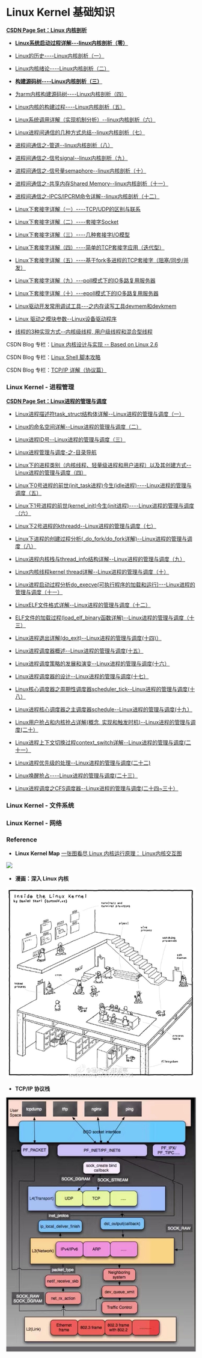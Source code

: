 # Linux Kernel 基础知识

[**CSDN Page Set：Linux 内核剖析**](http://blog.csdn.net/gatieme/article/category/6190201)

* **[Linux系统启动过程详解---linux内核剖析（零）](http://blog.csdn.net/gatieme/article/details/50914250)**

* [Linux的历史----Linux内核剖析（一）](http://blog.csdn.net/gatieme/article/details/44956431)

* [Linux内核绪论----Linux内核剖析（二）](http://blog.csdn.net/gatieme/article/details/44958879)

* **[构建源码树----Linux内核剖析（三）](http://blog.csdn.net/gatieme/article/details/44961475)**

* [为arm内核构建源码树----Linux内核剖析（四）](http://blog.csdn.net/gatieme/article/details/48846997)

* [Linux内核的构建过程----Linux内核剖析（五）](http://blog.csdn.net/gatieme/article/details/48918399)


* [Linux系统调用详解（实现机制分析）--linux内核剖析（六）](http://blog.csdn.net/gatieme/article/details/50779184)

* [Linux进程间通信的几种方式总结--linux内核剖析（七）](http://blog.csdn.net/gatieme/article/details/50908749)


* [进程间通信之-管道--linux内核剖析（八）](http://blog.csdn.net/gatieme/article/details/50909399)

* [进程间通信之-信号signal--linux内核剖析（九）](http://blog.csdn.net/gatieme/article/details/50990456)

* [进程间通信之-信号量semaphore--linux内核剖析（十）](http://blog.csdn.net/gatieme/article/details/50994533)

* [进程间通信之-共享内存Shared Memory--linux内核剖析（十一）](http://blog.csdn.net/gatieme/article/details/51005811)

* [进程间通信之-IPCS\/IPCRM命令详解--linux内核剖析（十二）](http://blog.csdn.net/gatieme/article/details/51026554)

* [Linux下套接字详解（一）----TCP\/UDP的区别与联系](http://blog.csdn.net/gatieme/article/details/46240775)

* [Linux下套接字详解（二）----套接字Socket](http://blog.csdn.net/gatieme/article/details/46241975)

* [Linux下套接字详解（三）----几种套接字I\/O模型](http://blog.csdn.net/gatieme/article/details/46334337)

* [Linux下套接字详解（四）----简单的TCP套接字应用（迭代型）](http://blog.csdn.net/gatieme/article/details/46357249)

* [Linux下套接字详解（五）----基于fork多进程的TCP套接字（阻塞\/同步\/并发）](http://blog.csdn.net/gatieme/article/details/50615112)

* [Linux下套接字详解（九）---poll模式下的IO多路复用服务器](http://blog.csdn.net/gatieme/article/details/50978320)

* [Linux下套接字详解（十）---epoll模式下的IO多路复用服务器](http://blog.csdn.net/gatieme/article/details/50979090)

* [Linux驱动开发常用调试工具---之内存读写工具devmem和devkmem](http://blog.csdn.net/gatieme/article/details/50964903)

* [Linux 驱动之模块参数--Linux设备驱动程序](http://blog.csdn.net/gatieme/article/details/51009094)

* [线程的3种实现方式--内核级线程, 用户级线程和混合型线程](http://blog.csdn.net/gatieme/article/details/51892437)


CSDN Blog 专栏：[Linux 内核设计与实现 -- Based on Linux 2.6](http://blog.csdn.net/column/details/linuxkernel.html)

CSDN Blog 专栏：[Linux Shell 脚本攻略](http://blog.csdn.net/column/details/linuxshell.html)

CSDN Blog 专栏：[TCP\/IP 详解（协议篇）](http://blog.csdn.net/column/details/tcp-ip.html)

### Linux Kernel - 进程管理

[**CSDN Page Set：Linux进程的管理与调度**](http://blog.csdn.net/gatieme/article/category/6225543)

* [Linux进程描述符task\_struct结构体详解--Linux进程的管理与调度（一）](http://blog.csdn.net/gatieme/article/details/51383272)

* [Linux的命名空间详解--Linux进程的管理与调度（二）](http://blog.csdn.net/gatieme/article/details/51383322)

* [Linux进程ID号--Linux进程的管理与调度（三）](http://blog.csdn.net/gatieme/article/details/51383377)

* [Linux进程管理与调度-之-目录导航](http://blog.csdn.net/gatieme/article/details/51456569)

* [Linux下的进程类别（内核线程、轻量级进程和用户进程）以及其创建方式--Linux进程的管理与调度（四）](http://blog.csdn.net/gatieme/article/details/51482122)

* [Linux下0号进程的前世\(init\_task进程\)今生\(idle进程\)----Linux进程的管理与调度（五）](http://blog.csdn.net/gatieme/article/details/51484562)

* [Linux下1号进程的前世\(kernel\_init\)今生\(init进程\)----Linux进程的管理与调度（六）](http://blog.csdn.net/gatieme/article/details/51532804)

* [Linux下2号进程的kthreadd--Linux进程的管理与调度（七）](http://blog.csdn.net/gatieme/article/details/51566690)

* [Linux下进程的创建过程分析\(\_do\_fork\/do\_fork详解\)--Linux进程的管理与调度（八）](http://blog.csdn.net/gatieme/article/details/51569932)

* [Linux进程内核栈与thread\_info结构详解--Linux进程的管理与调度（九）](http://blog.csdn.net/gatieme/article/details/51577479)

* [Linux内核线程kernel thread详解--Linux进程的管理与调度（十）](http://blog.csdn.net/gatieme/article/details/51589205)

* [Linux进程启动过程分析do\_execve\(可执行程序的加载和运行\)---Linux进程的管理与调度（十一）](http://blog.csdn.net/gatieme/article/details/51594439)

* [LinuxELF文件格式详解--Linux进程的管理与调度（十二）](http://blog.csdn.net/gatieme/article/details/51615799)

* [ELF文件的加载过程\(load\_elf\_binary函数详解\)--Linux进程的管理与调度（十三）](http://blog.csdn.net/gatieme/article/details/51628257)

* [Linux进程退出详解\(do\_exit\)--Linux进程的管理与调度\(十四\)）](http://blog.csdn.net/gatieme/article/details/51638706)

* [Linux进程调度器概述--Linux进程的管理与调度\(十五）](http://blog.csdn.net/gatieme/article/details/51699889)

* [Linux进程调度策略的发展和演变--Linux进程的管理与调度\(十六）](http://blog.csdn.net/gatieme/article/details/51701149)

* [Linux进程调度器的设计--Linux进程的管理与调度\(十七）](http://blog.csdn.net/gatieme/article/details/51702662)

* [Linux核心调度器之周期性调度器scheduler\_tick--Linux进程的管理与调度\(十八）](http://blog.csdn.net/gatieme/article/details/51872561)

* [Linux进程核心调度器之主调度器schedule--Linux进程的管理与调度\(十九）](http://blog.csdn.net/gatieme/article/details/51872594)

* [Linux用户抢占和内核抢占详解\(概念, 实现和触发时机\)--Linux进程的管理与调度\(二十）](http://blog.csdn.net/gatieme/article/details/51872618)

* [Linux进程上下文切换过程context\_switch详解--Linux进程的管理与调度\(二十一）](http://blog.csdn.net/gatieme/article/details/51872659)

* [Linux进程优先级的处理--Linux进程的管理与调度\(二十二\)](http://blog.csdn.net/gatieme/article/details/51719208)

* [Linux唤醒抢占----Linux进程的管理与调度\(二十三）](http://blog.csdn.net/gatieme/article/details/51872831)

* [Linux进程调度之CFS调度器--Linux进程的管理与调度\(二十四~三十）](http://blog.csdn.net/gatieme/article/details/52067518)


### Linux Kernel - 文件系统

### Linux Kernel - 网络

### Reference

* **Linux Kernel Map**  [一张图看尽 Linux 内核运行原理： ](https://linuxstory.org/linux-kernel-map/) [Linux内核交互图](http://makelinux.net/kernel_map/) 

![](http://makelinux.net/kernel_map/LKM3_1024.png)


* **漫画：深入 Linux 内核**

![](/assets/7cc829d3gw1f92ipqgjjxj21kw1lbdxf.jpg)

* **TCP\/IP 协议栈**

![](/assets/1.pic_hd.jpg)

